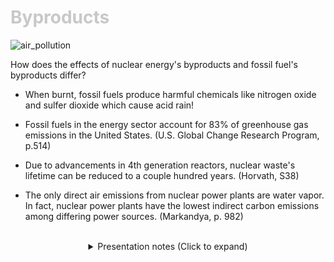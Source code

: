 <div class = "centered"><h1 style="color:#c8c8c8">Byproducts</h1></div>

![air_pollution](https://user-images.githubusercontent.com/95508525/167983546-bab59bdf-29a5-4475-a7f1-c679e76d97c1.png)<br>


How does the effects of nuclear energy's byproducts and fossil fuel's byproducts differ? 


* When burnt, fossil fuels produce harmful chemicals like nitrogen oxide and sulfer dioxide which cause acid rain!


* Fossil fuels in the energy sector account for 83% of greenhouse gas emissions in the United States. (U.S. Global Change Research Program, p.514)


* Due to advancements in 4th generation reactors, nuclear waste's lifetime can be reduced to a couple hundred years. (Horvath, S38)


* The only direct air emissions from nuclear power plants are water vapor. In fact, nuclear power plants have the lowest indirect carbon emissions among differing power sources. (Markandya, p. 982)


<br>

<div class = "centered">
<details style="text-align:center">
  <summary class="centered">Presentation notes (Click to expand)</summary>

  ```
  1. Elaborate on how nitrogen oxide and sulfer dioxide accumulate and cause acid rain.
  2. Mention the nearest coal plant we have here in Kansas. Use this as an example to showcase how fossil fuel burning for energy rather than cars is more common than one might expect.
  3. Reference the nuclear power plant generation chart that was shown. Clarify that a couple hundred of years is actually very small time from a societal perspective.
  ```
</details>
</div>
